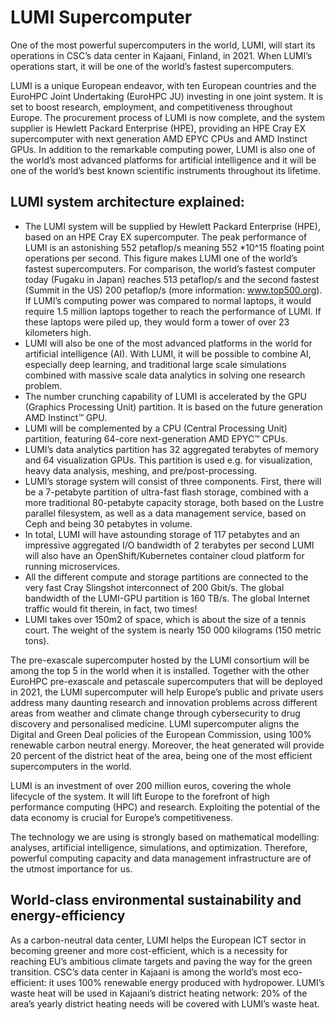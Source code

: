 # LUMI Supercomputer

One of the most powerful supercomputers in the world, LUMI, will start its operations in CSC’s data center in Kajaani, Finland, in 2021. When LUMI’s operations start, it will be one of the world’s fastest supercomputers.

LUMI is a unique European endeavor, with ten European countries and the EuroHPC Joint Undertaking (EuroHPC JU) investing in one joint system. It is set to boost research, employment, and competitiveness throughout Europe. The procurement process of LUMI is now complete, and the system supplier is Hewlett Packard Enterprise (HPE), providing an HPE Cray EX supercomputer with next generation AMD EPYC CPUs and AMD Instinct GPUs. In addition to the remarkable computing power, LUMI is also one of the world’s most advanced platforms for artificial intelligence and it will be one of the world’s best known scientific instruments throughout its lifetime.


## LUMI system architecture explained:

* The LUMI system will be supplied by Hewlett Packard Enterprise (HPE), based on an HPE Cray EX supercomputer. The peak performance of LUMI is an astonishing 552 petaflop/s meaning 552 *10^15 floating point operations per second. This figure makes LUMI one of the world’s fastest supercomputers. For comparison, the world’s fastest computer today (Fugaku in Japan) reaches 513 petaflop/s and the second fastest (Summit in the US) 200 petaflop/s (more information: www.top500.org). If LUMI’s computing power was compared to normal laptops, it would require 1.5 million laptops together to reach the performance of LUMI. If these laptops were piled up, they would form a tower of over 23 kilometers high.
* LUMI will also be one of the most advanced platforms in the world for artificial intelligence (AI). With LUMI, it will be possible to combine AI, especially deep learning, and traditional large scale simulations combined with massive scale data analytics in solving one research problem.
* The number crunching capability of LUMI is accelerated by the GPU (Graphics Processing Unit) partition. It is based on the future generation AMD Instinct™ GPU.
* LUMI will be complemented by a CPU (Central Processing Unit) partition, featuring 64-core next-generation AMD EPYC™ CPUs.
* LUMI’s data analytics partition has 32 aggregated terabytes of memory and 64 visualization GPUs. This partition is used e.g. for visualization, heavy data analysis, meshing, and pre/post-processing.
* LUMI’s storage system will consist of three components. First, there will be a 7-petabyte partition of ultra-fast flash storage, combined with a more traditional 80-petabyte capacity storage, both based on the Lustre parallel filesystem, as well as a data management service, based on Ceph and being 30 petabytes in volume.
* In total, LUMI will have astounding storage of 117 petabytes and an impressive aggregated I/O bandwidth of 2 terabytes per second
LUMI will also have an OpenShift/Kubernetes container cloud platform for running microservices.
* All the different compute and storage partitions are connected to the very fast Cray Slingshot interconnect of 200 Gbit/s. The global bandwidth of the LUMI-GPU partition is 160 TB/s. The global Internet traffic would fit therein, in fact, two times!
* LUMI takes over 150m2 of space, which is about the size of a tennis court. The weight of the system is nearly 150 000 kilograms (150 metric tons).

The pre-exascale supercomputer hosted by the LUMI consortium will be among the top 5 in the world when it is installed. Together with the other EuroHPC pre-exascale and petascale supercomputers that will be deployed in 2021, the LUMI supercomputer will help Europe’s public and private users address many daunting research and innovation problems across different areas from weather and climate change through cybersecurity to drug discovery and personalised medicine. LUMI supercomputer aligns the Digital and Green Deal policies of the European Commission, using 100% renewable carbon neutral energy. Moreover, the heat generated will provide 20 percent of the district heat of the area, being one of the most efficient supercomputers in the world.

LUMI is an investment of over 200 million euros, covering the whole lifecycle of the system. It will lift Europe to the forefront of high performance computing (HPC) and research. Exploiting the potential of the data economy is crucial for Europe’s competitiveness.

The technology we are using is strongly based on mathematical modelling: analyses, artificial intelligence, simulations, and optimization. Therefore, powerful computing capacity and data management infrastructure are of the utmost importance for us. 

## World-class environmental sustainability and energy-efficiency
As a carbon-neutral data center, LUMI helps the European ICT sector in becoming greener and more cost-efficient, which is a necessity for reaching EU’s ambitious climate targets and paving the way for the green transition. CSC’s data center in Kajaani is among the world’s most eco-efficient: it uses 100% renewable energy produced with hydropower. LUMI’s waste heat will be used in Kajaani’s district heating network: 20% of the area’s yearly district heating needs will be covered with LUMI’s waste heat.

